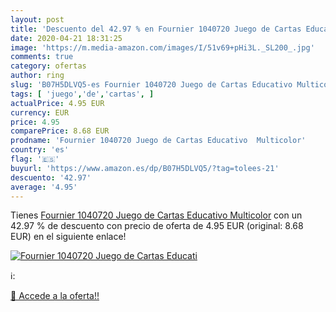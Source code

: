 ```yaml
---
layout: post
title: 'Descuento del 42.97 % en Fournier 1040720 Juego de Cartas Educati'
date: 2020-04-21 18:31:25
image: 'https://m.media-amazon.com/images/I/51v69+pHi3L._SL200_.jpg'
comments: true
category: ofertas
author: ring
slug: 'B07H5DLVQ5-es Fournier 1040720 Juego de Cartas Educativo Multicolor'
tags: [ 'juego','de','cartas', ]
actualPrice: 4.95 EUR
currency: EUR
price: 4.95
comparePrice: 8.68 EUR
prodname: 'Fournier 1040720 Juego de Cartas Educativo  Multicolor'
country: 'es'
flag: '🇪🇸'
buyurl: 'https://www.amazon.es/dp/B07H5DLVQ5/?tag=tolees-21'
descuento: '42.97'
average: '4.95'
---
```


Tienes [Fournier 1040720 Juego de Cartas Educativo  Multicolor](https://www.amazon.es/dp/B07H5DLVQ5/?tag=tolees-21) con un 42.97 % de descuento con precio de oferta de 4.95 EUR (original: 8.68 EUR) en el siguiente enlace!

[![Fournier 1040720 Juego de Cartas Educati](https://m.media-amazon.com/images/I/51v69+pHi3L._SL200_.jpg)](https://www.amazon.es/dp/B07H5DLVQ5/?tag=tolees-21)

ℹ️:


[🛒 Accede a la oferta!!](https://www.amazon.es/dp/B07H5DLVQ5/?tag=tolees-21)
